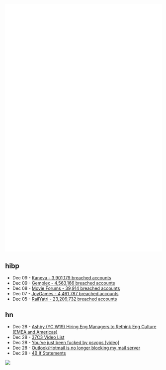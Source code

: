 ![Metrics](https://raw.githubusercontent.com/phixion/phixion/master/metrics.svg)

## hibp

<!--
for https://github.com/phixion/phixion/blob/main/.github/workflows/feeds.yml
-->
<!--START_SECTION:haveibeenpwnd-->
- Dec 09 - [Kaneva - 3,901,179 breached accounts](https://haveibeenpwned.com/PwnedWebsites#Kaneva)
- Dec 09 - [Gemplex - 4,563,166 breached accounts](https://haveibeenpwned.com/PwnedWebsites#Gemplex)
- Dec 08 - [Movie Forums - 39,914 breached accounts](https://haveibeenpwned.com/PwnedWebsites#MovieForums)
- Dec 07 - [JoyGames - 4,461,787 breached accounts](https://haveibeenpwned.com/PwnedWebsites#JoyGames)
- Dec 05 - [RailYatri - 23,209,732 breached accounts](https://haveibeenpwned.com/PwnedWebsites#RailYatri)
<!--END_SECTION:haveibeenpwnd-->

## hn

<!--
for https://github.com/phixion/phixion/blob/main/.github/workflows/feeds.yml
-->
<!--START_SECTION:hn-->
- Dec 28 - [Ashby (YC W19) Hiring Eng Managers to Rethink Eng Culture (EMEA and Americas)](https://www.ashbyhq.com/careers?utm_source=hn)
- Dec 28 - [37C3 Video List](https://media.ccc.de/b/congress/2023)
- Dec 28 - [You've just been fucked by psyops [video]](https://media.ccc.de/v/37c3-12326-you_ve_just_been_fucked_by_psyops)
- Dec 28 - [Outlook/Hotmail is no longer blocking my mail server](https://taoshu.in/net/outlook-delist.html)
- Dec 28 - [4B If Statements](https://andreasjhkarlsson.github.io//jekyll/update/2023/12/27/4-billion-if-statements.html)
<!--END_SECTION:hn-->

<!--
for https://yhype.me
-->
![](https://hit.yhype.me/github/profile?user_id=13013670)
